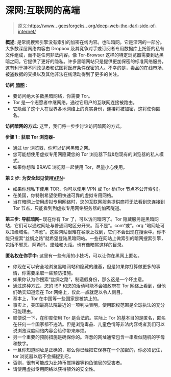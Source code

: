 # 深网:互联网的高端

> 原文:[https://www . geesforgeks . org/deep-web-the-darl-side-of-internet/](https://www.geeksforgeeks.org/deep-web-the-darl-side-of-internet/)

**概述:**
是常规搜索引擎没有索引的加密在线内容。也叫暗网。它是深网的一部分。大多数深层网络内容由 Dropbox 及其竞争对手或订阅者专用数据库上托管的私有文件组成，而不是任何非法内容。像 Tor-Browser 这样的特定浏览器需要到达黑暗之网。它提供了更好的隐私。许多黑暗网站只是提供更加保密的标准网络服务，这有利于持不同政见者和试图将医疗条件保密的人。不幸的是，毒品的在线市场、被盗数据的交换以及其他非法在线活动得到了更多的关注。

**访问** [**暗网**](https://www.geeksforgeeks.org/dark-web-analytics-and-interesting-facts-behind-its-anonymity/) **:**

*   要访问绝大多数黑暗网络，你需要 Tor。
*   Tor 是一个志愿者中继网络，通过它用户的互联网连接被路由。
*   它隐藏了这个人在世界各地网络上的真实身份，连接将被加密，这将使你匿名。

**访问暗网的方式:**
这里，我们将一步步讨论访问暗网的方式。

**步骤 1 :**
**获取 Tor 浏览器–**

*   通过 tor 浏览器，你可以访问黑暗之网。
*   您可能想使用虚拟专用网隐藏您的 Tor 浏览器下载&您现有的浏览器的私人模式。
*   如果你想和 BRAVE 浏览器一起使用 Tor，尽量小心使用。

**第 2 步:**
**为安全起见使用**[**VPN**](https://www.geeksforgeeks.org/virtual-private-network-vpn-introduction/)**–**

*   如果你想私下使用 TOR，你可以使用 VPN 或 Tor 桥(Tor 节点不公开索引)。
*   在美国，你特别希望使用快速可靠的虚拟专用网络。
*   当在暗网上使用虚拟专用网络时，您的互联网服务提供商将无法看到您连接到 Tor 节点，只能看到到虚拟专用网络服务器的加密隧道。

**第三步:**
**导航暗网–**
现在你有 Tor 了，可以访问暗网了。Tor 隐藏服务是黑暗网站，它们可以通过网址与普通网站区分开来。而不是”。com“或”。org "暗网址可以顶级域名，"洋葱”。这些网站很难在谷歌上找到，它们不会出现在搜索中。你不能只搜索“丝绸之路”就希望登陆黑暗网站。一些在网站上做索引的暗网搜索引擎，包括不邪恶，阿希玛，蜡烛和火炬。也有像暗尾这样的目录。

**匿名权在你手中:**
这里有一些有用的小技巧，可以让你在黑网上匿名。

*   你现在可以安全地浏览黑暗网站和隐藏的维基，但是如果你打算做更多的事情，你需要采取一些预防措施。
*   如果你认为你搜索“丝绸之路”，制造假身份，那么这是一个坏主意。
*   通过这种方式，您的 ISP 和您的活动可能不会被政府在 Tor 网络上看到，但他们确实知道您在 Tor 网络上，仅此一点就足以令人侧目。
*   基本上，Tor 在中国等一些国家是被禁止的。
*   事实上，美国最高法院最近的一项判决表明，使用职权范围是全球执法的充分可能理由。
*   顺便说一下，在印度使用 Tor 是合法的。实际上 Tor 的基本目的是匿名，匿名在任何一个国家都不违法。但是浏览毒品、儿童色情等非法内容或者我们可以说浏览深度网络内容会给你带来麻烦。
*   另一个重要的预防措施是确保你的。洋葱的网址通常包含一串看似随机的字母和数字。
*   一旦你知道网址是正确的，那么你已经把它保存在一个加密的，你必须记住，tor 浏览器以后不会捕捉到它。
*   否则，很有可能成为比特币搅拌器等钓鱼骗局的受害者。
*   请使用虚拟专用网络以获得额外的安全性。